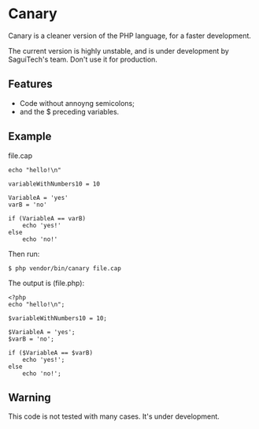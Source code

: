 Canary
======

Canary is a cleaner version of the PHP language, for a faster development.

The current version is highly unstable, and is under development
by SaguiTech's team. Don't use it for production.

Features
--------

- Code without annoyng semicolons;
- and the $ preceding variables.

Example
-------

file.cap

````
echo "hello!\n"

variableWithNumbers10 = 10

VariableA = 'yes'
varB = 'no'

if (VariableA == varB)
	echo 'yes!'
else
	echo 'no!'
````

Then run:

`$ php vendor/bin/canary file.cap`

The output is (file.php):


```
<?php
echo "hello!\n";

$variableWithNumbers10 = 10;

$VariableA = 'yes';
$varB = 'no';

if ($VariableA == $varB)
	echo 'yes!';
else
	echo 'no!';

```

Warning
-------

This code is not tested with many cases. It's under development.
